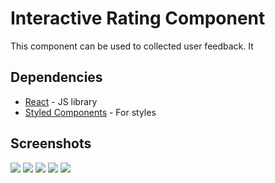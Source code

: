 # Interactive Rating Component

This component can be used to collected user feedback. It

## Dependencies
- [React](https://reactjs.org/) - JS library
- [Styled Components](https://styled-components.com/) - For styles

## Screenshots
![](./images/Desktop-Inactive.png)
![](./images/Desktop-Active.png)
![](./images/DesktopThankYou.png)
![](./images/Mobile-InActive.png)
![](./images/Mobile-Active.png)
